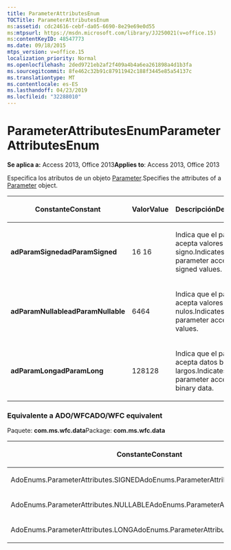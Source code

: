 ```yaml
---
title: ParameterAttributesEnum
TOCTitle: ParameterAttributesEnum
ms:assetid: cdc24616-cebf-da05-6690-8e29e69e0d55
ms:mtpsurl: https://msdn.microsoft.com/library/JJ250021(v=office.15)
ms:contentKeyID: 48547773
ms.date: 09/18/2015
mtps_version: v=office.15
localization_priority: Normal
ms.openlocfilehash: 2ded9721eb2af2f409a4b4a6ea261898a4d1b3fa
ms.sourcegitcommit: 8fe462c32b91c87911942c188f3445e85a54137c
ms.translationtype: MT
ms.contentlocale: es-ES
ms.lasthandoff: 04/23/2019
ms.locfileid: "32288010"
---
```

# <a name="parameterattributesenum"></a><span data-ttu-id="a4517-102">ParameterAttributesEnum</span><span class="sxs-lookup"><span data-stu-id="a4517-102">ParameterAttributesEnum</span></span>


<span data-ttu-id="a4517-103">**Se aplica a:** Access 2013, Office 2013</span><span class="sxs-lookup"><span data-stu-id="a4517-103">**Applies to**: Access 2013, Office 2013</span></span>

<span data-ttu-id="a4517-104">Especifica los atributos de un objeto [Parameter](parameter-object-ado.md).</span><span class="sxs-lookup"><span data-stu-id="a4517-104">Specifies the attributes of a [Parameter](parameter-object-ado.md) object.</span></span>

<table>
<colgroup>
<col style="width: 33%" />
<col style="width: 33%" />
<col style="width: 33%" />
</colgroup>
<thead>
<tr class="header">
<th><p><span data-ttu-id="a4517-105">Constante</span><span class="sxs-lookup"><span data-stu-id="a4517-105">Constant</span></span></p></th>
<th><p><span data-ttu-id="a4517-106">Valor</span><span class="sxs-lookup"><span data-stu-id="a4517-106">Value</span></span></p></th>
<th><p><span data-ttu-id="a4517-107">Descripción</span><span class="sxs-lookup"><span data-stu-id="a4517-107">Description</span></span></p></th>
</tr>
</thead>
<tbody>
<tr class="odd">
<td><p><span data-ttu-id="a4517-108"><strong>adParamSigned</strong></span><span class="sxs-lookup"><span data-stu-id="a4517-108"><strong>adParamSigned</strong></span></span></p></td>
<td><p><span data-ttu-id="a4517-109">16 </span><span class="sxs-lookup"><span data-stu-id="a4517-109">16</span></span></p></td>
<td><p><span data-ttu-id="a4517-110">Indica que el parámetro acepta valores con signo.</span><span class="sxs-lookup"><span data-stu-id="a4517-110">Indicates that the parameter accepts signed values.</span></span></p></td>
</tr>
<tr class="even">
<td><p><span data-ttu-id="a4517-111"><strong>adParamNullable</strong></span><span class="sxs-lookup"><span data-stu-id="a4517-111"><strong>adParamNullable</strong></span></span></p></td>
<td><p><span data-ttu-id="a4517-112">64</span><span class="sxs-lookup"><span data-stu-id="a4517-112">64</span></span></p></td>
<td><p><span data-ttu-id="a4517-113">Indica que el parámetro acepta valores nulos.</span><span class="sxs-lookup"><span data-stu-id="a4517-113">Indicates that the parameter accepts null values.</span></span></p></td>
</tr>
<tr class="odd">
<td><p><span data-ttu-id="a4517-114"><strong>adParamLong</strong></span><span class="sxs-lookup"><span data-stu-id="a4517-114"><strong>adParamLong</strong></span></span></p></td>
<td><p><span data-ttu-id="a4517-115">128</span><span class="sxs-lookup"><span data-stu-id="a4517-115">128</span></span></p></td>
<td><p><span data-ttu-id="a4517-116">Indica que el parámetro acepta datos binarios largos.</span><span class="sxs-lookup"><span data-stu-id="a4517-116">Indicates that the parameter accepts long binary data.</span></span></p></td>
</tr>
</tbody>
</table>


### <a name="adowfc-equivalent"></a><span data-ttu-id="a4517-117">Equivalente a ADO/WFC</span><span class="sxs-lookup"><span data-stu-id="a4517-117">ADO/WFC equivalent</span></span>

<span data-ttu-id="a4517-118">Paquete: **com.ms.wfc.data**</span><span class="sxs-lookup"><span data-stu-id="a4517-118">Package: **com.ms.wfc.data**</span></span>

<table>
<colgroup>
<col style="width: 100%" />
</colgroup>
<thead>
<tr class="header">
<th><p><span data-ttu-id="a4517-119">Constante</span><span class="sxs-lookup"><span data-stu-id="a4517-119">Constant</span></span></p></th>
</tr>
</thead>
<tbody>
<tr class="odd">
<td><p><span data-ttu-id="a4517-120">AdoEnums.ParameterAttributes.SIGNED</span><span class="sxs-lookup"><span data-stu-id="a4517-120">AdoEnums.ParameterAttributes.SIGNED</span></span></p></td>
</tr>
<tr class="even">
<td><p><span data-ttu-id="a4517-121">AdoEnums.ParameterAttributes.NULLABLE</span><span class="sxs-lookup"><span data-stu-id="a4517-121">AdoEnums.ParameterAttributes.NULLABLE</span></span></p></td>
</tr>
<tr class="odd">
<td><p><span data-ttu-id="a4517-122">AdoEnums.ParameterAttributes.LONG</span><span class="sxs-lookup"><span data-stu-id="a4517-122">AdoEnums.ParameterAttributes.LONG</span></span></p></td>
</tr>
</tbody>
</table>

